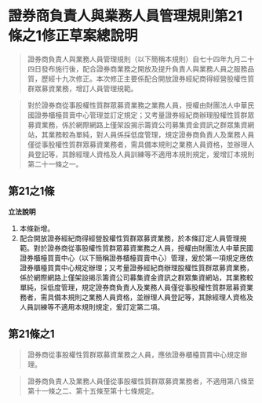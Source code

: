 # 證券商負責人與業務人員管理規則第21條之1修正草案總說明

> 證券商負責人與業務人員管理規則（以下簡稱本規則）自七十四年九月二十四日發布施行後，配合證券商業務之開放及提升負責人與業務人員之服務品質，歷經十九次修正。本次修正主要係配合開放證券經紀商得經營股權性質群眾募資業務，增訂人員管理規範。

> 對於證券商從事股權性質群眾募資業務之業務人員，授權由財團法人中華民國證券櫃檯買賣中心管理並訂定規定；又考量證券經紀商辦理股權性質群眾募資業務，係於網際網路上僅架設揭示籌資公司募集資金資訊之群眾集資網站，其業務較為單純，對人員係採低度管理，規定證券商負責人及業務人員僅從事股權性質群眾募資業務者，需具備本規則之業務人員資格，並辦理人員登記等，其餘經理人資格及人員訓練等不適用本規則規定，爰增訂本規則第二十一條之一。

## 第21之1條


**立法說明**

1. 本條新增。
2. 配合開放證券經紀商得經營股權性質群眾募資業務，於本條訂定人員管理規範。對於證券商從事股權性質群眾募資業務之人員，授權由財團法人中華民國證券櫃檯買賣中心（以下簡稱證券櫃檯買賣中心）管理，爰於第一項規定應依證券櫃檯買賣中心規定辦理；又考量證券經紀商辦理股權性質群眾募資業務，係於網際網路上僅架設揭示籌資公司募集資金資訊之群眾集資網站，其業務較單純，採低度管理，規定證券商負責人及業務人員僅從事股權性質群眾募資業務者，需具備本規則之業務人員資格，並辦理人員登記等，其餘經理人資格及人員訓練等不適用本規則規定，爰訂定第二項。

## 第21條之1

> 證券商從事股權性質群眾募資業務之人員，應依證券櫃檯買賣中心規定辦理。

> 證券商負責人及業務人員僅從事股權性質群眾募資業務者，不適用第八條至第十一條之二、第十五條至第十七條規定。

